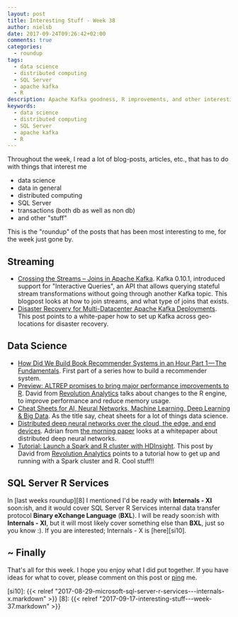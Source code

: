 ```yaml
---
layout: post
title: Interesting Stuff - Week 38
author: nielsb
date: 2017-09-24T09:26:42+02:00
comments: true
categories:
  - roundup
tags:
  - data science
  - distributed computing
  - SQL Server
  - apache kafka
  - R
description: Apache Kafka goodness, R improvements, and other interesting topics in this weeks roundup.
keywords:
  - data science
  - distributed computing
  - SQL Server
  - apache kafka
  - R   
---
```


Throughout the week, I read a lot of blog-posts, articles, etc., that has to do with things that interest me

* data science
* data in general
* distributed computing
* SQL Server
* transactions (both db as well as non db)
* and other "stuff"

This is the "roundup" of the posts that has been most interesting to me, for the week just gone by. 

<!--more-->

## Streaming

* [Crossing the Streams – Joins in Apache Kafka][1]. Kafka 0.10.1, introduced support for "Interactive Queries", an API that allows querying stateful stream transformations without going through another Kafka topic. This blogpost looks at how to join streams, and what type of joins that exists.
* [Disaster Recovery for Multi-Datacenter Apache Kafka Deployments][2]. This post points to a white-paper how to set up Kafka across geo-locations for disaster recovery.

## Data Science

* [How Did We Build Book Recommender Systems in an Hour Part 1 — The Fundamentals][3]. First part of a series how to build a recommender system.
* [Preview: ALTREP promises to bring major performance improvements to R][4]. David from [Revolution Analytics][re] talks about changes to the R engine, to improve performance and reduce memory usage.
* [Cheat Sheets for AI, Neural Networks, Machine Learning, Deep Learning & Big Data][5]. As the title say, cheat sheets for a lot of things data science.
* [Distributed deep neural networks over the cloud, the edge, and end devices][6]. Adrian from [the morning paper][mp] looks at a whitepaper about distributed deep neural networks.
* [Tutorial: Launch a Spark and R cluster with HDInsight][7]. This post by David from [Revolution Analytics][re] points to a tutorial how to get up and running with a Spark cluster and R. Cool stuff!!

## SQL Server R Services

In [last weeks roundup][8] I mentioned I'd be ready with **Internals - XI** soon:ish, and it would cover SQL Server R Services internal data transfer protocol **Binary eXchange Language** (**BXL**). I will be ready soon:ish with **Internals - XI**, but it will most likely cover something else than **BXL**, just so you know :). If you are interested; Internals - X is [here][si10].

## ~ Finally

That's all for this week. I hope you enjoy what I did put together. If you have ideas for what to cover, please comment on this post or [ping][ma] me.

[ma]: mailto:niels.it.berglund@gmail.com
[mp]: https://blog.acolyer.org
[iq]: https://www.infoq.com/
[ew]: http://sqlonice.com/
[re]: http://blog.revolutionanalytics.com
[sqsk]: https://www.sqlskills.com
[1]: https://blog.codecentric.de/en/2017/02/crossing-streams-joins-apache-kafka/
[2]: https://www.confluent.io/blog/disaster-recovery-multi-datacenter-apache-kafka-deployments
[3]: https://medium.com/towards-data-science/how-did-we-build-book-recommender-systems-in-an-hour-the-fundamentals-dfee054f978e
[4]: http://blog.revolutionanalytics.com/2017/09/altrep-preview.html
[5]: https://becominghuman.ai/cheat-sheets-for-ai-neural-networks-machine-learning-deep-learning-big-data-678c51b4b463
[6]: https://blog.acolyer.org/2017/09/22/distributed-deep-neural-networks-over-the-cloud-the-edge-and-end-devices/
[7]: http://blog.revolutionanalytics.com/2017/09/hdinsight-tutorial.html
[si10]: {{< relref "2017-08-29-microsoft-sql-server-r-services---internals-x.markdown" >}}
[8]: {{< relref "2017-09-17-interesting-stuff---week-37.markdown" >}}
